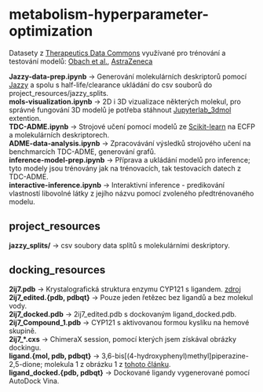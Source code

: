 # metabolism-hyperparameter-optimization
Datasety z [Therapeutics Data Commons](https://tdcommons.ai/) využívané pro trénování a testování modelů: [Obach et al.](https://tdcommons.ai/single_pred_tasks/adme/#half-life-obach-et-al), [AstraZeneca](https://tdcommons.ai/single_pred_tasks/adme/#clearance-astrazeneca)

**Jazzy-data-prep.ipynb** → Generování molekulárních deskriptorů pomocí [Jazzy](https://github.com/AstraZeneca/jazzy) a spolu s half-life/clearance ukládání do csv souborů do project_resources/jazzy_splits.\
**mols-visualization.ipynb** → 2D i 3D vizualizace některých molekul, pro správné fungování 3D modelů je potřeba stáhnout [Jupyterlab_3dmol](https://github.com/3dmol/jupyterlab_3Dmol) extention.\
**TDC-ADME.ipynb** → Strojové učení pomocí modelů ze [Scikit-learn](https://scikit-learn.org/stable/) na ECFP a molekulárních deskriptorech.\
**ADME-data-analysis.ipynb** → Zpracovávání výsledků strojového učení na benchmarcích TDC-ADME, generování grafů.\
**inference-model-prep.ipynb** → Příprava a ukládání modelů pro inference; tyto modely jsou trénovány jak na trénovacích, tak testovacích datech z TDC-ADME.\
**interactive-inference.ipynb** → Interaktivní inference - predikování vlastností libovolné látky z jejího názvu pomocí zvoleného předtrénovaného modelu.

## project_resources
**jazzy_splits/** → csv soubory data splitů s molekulárními deskriptory.

## docking_resources
**2ij7.pdb** → Krystalografická struktura enzymu CYP121 s ligandem. [zdroj](https://www.rcsb.org/structure/2IJ7)\
**2ij7_edited.{pdb, pdbqt}** → Pouze jeden řetězec bez ligandů a bez molekul vody.\
**2ij7_docked.pdb** → 2ij7_edited.pdb s dockovaným ligand_docked.pdb.\
**2ij7_Compound_1.pdb** → CYP121 s aktivovanou formou kyslíku na hemové skupině.\
**2ij7_*.cxs** → ChimeraX session, pomocí kterých jsem získával obrázky dockingu.\
**ligand.{mol, pdb, pdbqt}** → 3,6-bis[(4-hydroxyphenyl)methyl]piperazine-2,5-dione; molekula 1 z obrázku 1 z [tohoto článku](https://pubmed.ncbi.nlm.nih.gov/23620594/).\
**ligand_docked.{pdb, pdbqt}** → Dockované ligandy vygenerované pomocí AutoDock Vina.
